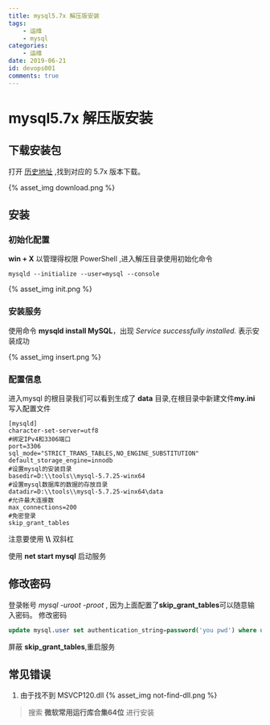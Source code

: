```yaml
---
title: mysql5.7x 解压版安装
tags: 
    - 运维 
    - mysql
categories:
    - 运维
date: 2019-06-21
id: devops001
comments: true
---
```


# mysql5.7x 解压版安装

## 下载安装包

打开 [历史地址](https://downloads.mysql.com/archives/community/) ,找到对应的 5.7x 版本下载。

{% asset_img download.png %}

## 安装

### 初始化配置
**win + X** 以管理得权限 PowerShell ,进入解压目录使用初始化命令
```shell
mysqld --initialize --user=mysql --console
```
{% asset_img init.png %}

### 安装服务
使用命令 **mysqld install MySQL**，出现 *Service successfully installed.* 表示安装成功

{% asset_img insert.png %}

### 配置信息
进入mysql 的根目录我们可以看到生成了 **data** 目录,在根目录中新建文件**my.ini**
写入配置文件
```config
[mysqld]
character-set-server=utf8
#绑定IPv4和3306端口
port=3306
sql_mode="STRICT_TRANS_TABLES,NO_ENGINE_SUBSTITUTION"
default_storage_engine=innodb
#设置mysql的安装目录
basedir=D:\\tools\\mysql-5.7.25-winx64
#设置mysql数据库的数据的存放目录
datadir=D:\\tools\\mysql-5.7.25-winx64\data
#允许最大连接数
max_connections=200
#免密登录
skip_grant_tables
```
注意要使用 **\\\\** 双斜杠

使用 **net start mysql** 启动服务

## 修改密码
登录帐号 *mysql -uroot -proot* , 因为上面配置了**skip_grant_tables**可以随意输入密码。
修改密码
```sql
update mysql.user set authentication_string=password('you pwd') where user='root' and Host = 'localhost';
```
屏蔽 **skip_grant_tables**,重启服务

## 常见错误
1. 由于找不到 MSVCP120.dll
{% asset_img not-find-dll.png %}
> 搜索 **微软常用运行库合集64位**  进行安装
